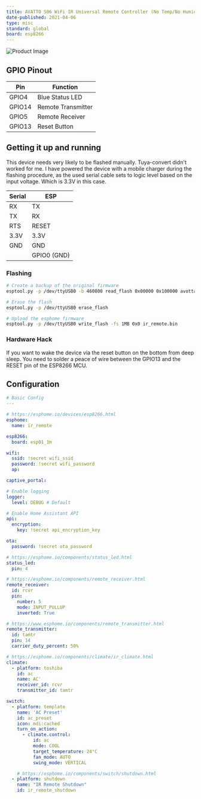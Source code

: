 ```yaml
---
title: AVATTO S06 WiFi IR Universal Remote Controller (No Temp/No Humidity)
date-published: 2021-04-06
type: misc
standard: global
board: esp8266
---
```

![Product Image](/AVATTO-S06-WiFi-IR-Universal-Remote-Controller.jpg "Product Image")

## GPIO Pinout

| Pin    | Function           |
| ------ | ------------------ |
| GPIO4  | Blue Status LED    |
| GPIO14 | Remote Transmitter |
| GPIO5  | Remote Receiver    |
| GPIO13 | Reset Button       |

## Getting it up and running

This device needs very likely to be flashed manually. Tuya-convert didn't worked for me. I have powered the device with
a mobile charger during the flashing procedure, as the used serial cable sets to logic level based on the input voltage.
Which is 3.3V in this case.

| Serial | ESP         |
| ---    | ----        |
| RX     | TX          |
| TX     | RX          |
| RTS    | RESET       |
| 3.3V   | 3.3V        |
| GND    | GND         |
|        | GPIO0 (GND) |

### Flashing

```bash
# Create a backup of the original firmware
esptool.py -p /dev/ttyUSB0 -b 460800 read_flash 0x00000 0x100000 avotta_s06_original_firmware.bin

# Erase the flash
esptool.py -p /dev/ttyUSB0 erase_flash

# Upload the esphome firmware
esptool.py -p /dev/ttyUSB0 write_flash -fs 1MB 0x0 ir_remote.bin
```

### Hardware Hack

If you want to wake the device via the reset button on the bottom from deep sleep. You need to solder a peace of wire
between the GPIO13 and the RESET pin of the ESP8266 MCU.

## Configuration

```yaml
# Basic Config
---

# https://esphome.io/devices/esp8266.html
esphome:
  name: ir_remote

esp8266:
  board: esp01_1m

wifi:
  ssid: !secret wifi_ssid
  password: !secret wifi_password
  ap:

captive_portal:

# Enable logging
logger:
  level: DEBUG # Default

# Enable Home Assistant API
api:
  encryption:
    key: !secret api_encryption_key

ota:
  password: !secret ota_password

# https://esphome.io/components/status_led.html
status_led:
  pin: 4

# https://esphome.io/components/remote_receiver.html
remote_receiver:
  id: rcvr
  pin:
    number: 5
    mode: INPUT_PULLUP
    inverted: True

# https://www.esphome.io/components/remote_transmitter.html
remote_transmitter:
  id: tamtr
  pin: 14
  carrier_duty_percent: 50%

# https://esphome.io/components/climate/ir_climate.html
climate:
  - platform: toshiba
    id: ac
    name: AC'
    receiver_id: rcvr
    transmitter_id: tamtr

switch:
  - platform: template
    name: 'AC Preset'
    id: ac_preset
    icon: mdi:cached
    turn_on_action:
      - climate.control:
          id: ac
          mode: COOL
          target_temperature: 24°C
          fan_mode: AUTO
          swing_mode: VERTICAL

    # https://esphome.io/components/switch/shutdown.html
  - platform: shutdown
    name: "IR Remote Shutdown"
    id: ir_remote_shutdown
```
